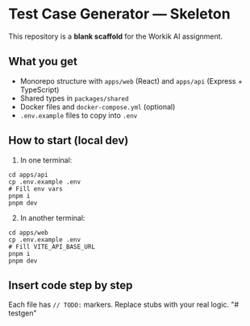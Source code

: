 # Test Case Generator — Skeleton

This repository is a **blank scaffold** for the Workik AI assignment.

## What you get
- Monorepo structure with `apps/web` (React) and `apps/api` (Express + TypeScript)
- Shared types in `packages/shared`
- Docker files and `docker-compose.yml` (optional)
- `.env.example` files to copy into `.env`

## How to start (local dev)
1) In one terminal:
```
cd apps/api
cp .env.example .env
# Fill env vars
pnpm i
pnpm dev
```
2) In another terminal:
```
cd apps/web
cp .env.example .env
# Fill VITE_API_BASE_URL
pnpm i
pnpm dev
```

## Insert code step by step
Each file has `// TODO:` markers. Replace stubs with your real logic.
"# testgen" 
